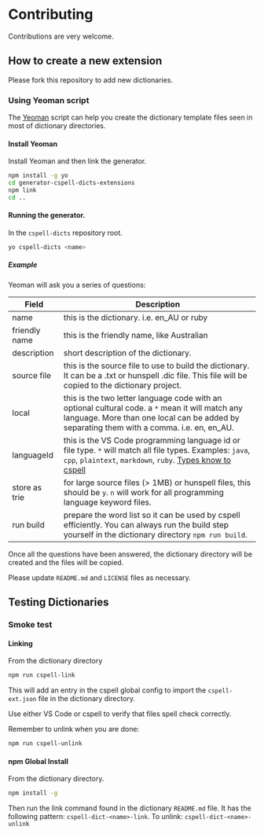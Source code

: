 # Contributing

Contributions are very welcome.

## How to create a new extension

Please fork this repository to add new dictionaries.

### Using Yeoman script

The [Yeoman](http://yeoman.io/) script can help you create the dictionary template files seen in most of dictionary directories.

#### Install Yeoman

Install Yeoman and then link the generator.

```sh
npm install -g yo
cd generator-cspell-dicts-extensions
npm link
cd ..
```

#### Running the generator.

In the `cspell-dicts` repository root.

```sh
yo cspell-dicts <name> 
```

##### Example



Yeoman will ask you a series of questions:

Field | Description
---------|------------
name | this is the dictionary. i.e. en_AU or ruby
friendly name | this is the friendly name, like Australian
description | short description of the dictionary.
source file | this is the source file to use to build the dictionary. It can be a .txt or hunspell .dic file. This file will be copied to the dictionary project.
local | this is the two letter language code with an optional cultural code. a `*` mean it will match any language. More than one local can be added by separating them with a comma. i.e. en, en_AU.
languageId | this is the VS Code programming language id or file type. `*` will match all file types. Examples: `java`, `cpp`, `plaintext`, `markdown`, `ruby`. [Types know to cspell](https://github.com/Jason3S/cspell/blob/master/src/LanguageIds.ts)
store as trie | for large source files (> 1MB) or hunspell files, this should be `y`. `n` will work for all programming language keyword files.
run build | prepare the word list so it can be used by cspell efficiently. You can always run the build step yourself in the dictionary directory `npm run build`.

Once all the questions have been answered, the dictionary directory will be created and the files will be copied.

Please update `README.md` and `LICENSE` files as necessary.


## Testing Dictionaries

### Smoke test

#### Linking

From the dictionary directory

```sh
npm run cspell-link
```

This will add an entry in the cspell global config to import the `cspell-ext.json` file in the dictionary directory.

Use either VS Code or cspell to verify that files spell check correctly.

Remember to unlink when you are done:

```sh
npm run cspell-unlink
```

#### npm Global Install

From the dictionary directory.

```sh
npm install -g
```

Then run the link command found in the dictionary `README.md` file.
It has the following pattern: `cspell-dict-<name>-link`.
To unlink: `cspell-dict-<name>-unlink`
